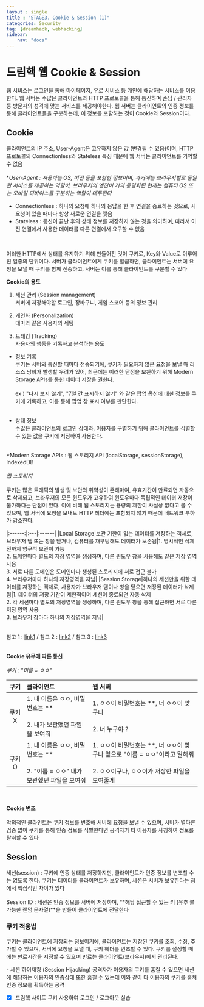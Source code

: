 ```yaml
---
layout : single
title : "STAGE3. Cookie & Session (1)"
categories: Security
tag: [dreamhack, webhacking]
sidebar:
    nav: "docs"
---
```

# 드림핵 웹 Cookie & Session
웹 서비스는 로그인을 통해 마이페이지, 유로 서비스 등 개인에 해당하는 서비스를 이용한다. 웹 서버는 수많은 클라이언트와 HTTP 프로토콜을 통해 통신하며 손님 / 관리자 등 방문자의 성격에 맞는 서비스를 제공해야한다.
웹 서버는 클라이언트의 인증 정보를 통해 클라이언트들을 구분하는데, 이 정보를 포함하는 것이 Cookie와 Session이다.

## Cookie
클라이언트의 IP 주소, User-Agent은 고유하지 않은 값 (변경될 수 있음)이며, HTTP 프로토콜의 Connectionless와 Stateless 특징 때문에 웹 서버는 클라이언트를 기억할 수 없음<br><br>
**User-Agent : 사용하는 OS, 버전 등을 포함한 정보이며, 과거에는 브라우저별로 동일한 서비스를 제공하는 역할이, 브라우저의 엔진이 거의 통일화된 현재는 컴퓨터 OS 또는 모바일 디바이스를 구분하는 역할이 대두된다*<br>
- Connectionless : 하나의 요청에 하나의 응답을 한 후 연결을 종료하는 것으로, 새 요청이 있을 때마다 항상 새로운 연결을 맺음
- Stateless : 통신이 끝난 후의 상태 정보를 저장하지 않는 것을 의미하며, 따라서 이전 연결에서 사용한 데이터를 다른 연결에서 요구할 수 없음
<br>

이러한 HTTP에서 상태를 유지하기 위해 만들어진 것이 쿠키로, Key와 Value로 이루어진 일종의 단위이다. 서버가 클라이언트에게 쿠키를 발급하면, 클라이언트는 서버에 요청을 보낼 때 쿠키를 함께 전송하고, 서버는 이를 통해 클라이언트를 구분할 수 있다

**Cookie의 용도**<br>
1. 세션 관리 (Session management)<br>
서버에 저장해야할 로그인, 장바구니, 게임 스코어 등의 정보 관리

2. 개인화 (Personalization)<br>
테마와 같은 사용자의 세팅

3. 트래킹 (Tracking)<br>
사용자의 행동을 기록하고 분석하는 용도

- 정보 기록<br>
쿠키는 서버와 통신할 때마다 전송되기에, 쿠키가 필요하지 않은 요청을 보낼 때 리소스 낭비가 발생할 우려가 있어, 최근에는 이러한 단점을 보완하기 위해 Modern Storage APIs를 통한 데이터 저장을 권한다.<br><br>
ex ) "다시 보지 않기", "7일 간 표시하지 않기" 와 같은 팝업 옵션에 대한 정보를 쿠키에 기록하고, 이를 통해 팝업 창 표시 여부를 판단한다. <br><br>

- 상태 정보 <br>
수많은 클라이언트의 로그인 상태와, 이용자를 구별하기 위해 클라이언트를 식별할 수 있는 값을 쿠키에 저장하여 사용한다.<br><br>

*Modern Storage APIs : 웹 스토리지 API (localStorage, sessionStorage), IndexedDB<br><br>
*웹 스토리지*<br><br>
쿠키는 많은 트래픽의 발생 및 보안의 취약성이 존해마여, 유효기간이 만료되면 자동으로 삭제되고, 브라우저의 모든 윈도우가 고유하여 윈도우마다 독립적인 데이터 저장이 불가하다는 단점이 있다. 이에 비해 웹 스토리지는 용량의 제한이 사실상 없다고 볼 수 있으며, 웹 서버에 요청을 보내도 HTTP 헤더에는 포함되지 않기 때문에 네트워크 부하가 감소한다.


|:------:|:---|:------|
|Local Storage|보관 기한이 없는 데이터를 저장하는 객체로, 브라우저 탭 또는 창을 닫거나, 컴퓨터를 재부팅해도 데이터가 보존됨|1. 명시적인 삭제 전까지 영구적 보관이 가능<br>2. 도메인마다 별도의 저장 영역을 생성하며, 다른 윈도우 창을 사용해도 같은 저장 영역 사용<br>3. 서로 다른 도메인은 도메인마다 생성된 스토리지에 서로 접근 불가<br>4. 브라우저마다 하나의 저장영역을 지님|
|Session Storage|하나의 세션만을 위한 데이터를 저장하는 객체로, 사용자가 브라우저 탬이나 창을 닫으면 저장된 데이터가 삭제됨|1. 데이터의 저장 기간이 제한적이며 세션이 종료되면 자동 삭제<br>2. 각 세션마다 별도의 저장영역을 생성하며, 다른 윈도우 창을 통해 접근하면 서로 다른 저장 영역 사용<br>3. 브라우저 창마다 하나의 저장영역을 지님|

<br>
참고 1 : <a href = "https://blog.naver.com/hj_kim97/222589502109">link1</a> / 
참고 2 : <a href = "https://blog.naver.com/phongdaegi/222093156060">link2</a> /
참고 3 : <a href = "https://blog.naver.com/crud0626/222580021128">link3</a>
<br><br>

**Cookie 유무에 따른 통신**<br><br>
*쿠키 : "이름 = ㅇㅇ"*

|쿠키|클라이언트|웹 서버|
|:------:|:---|:------|
|쿠키 X|1. 내 이름은 ㅇㅇ, 비밀번호는 **<br><br> 2. 내가 보관했던 파일을 보여줘 |1. ㅇㅇ이 비밀번호는 **, 너 ㅇㅇ이 맞구나<br><br>2. 너 누구야 ?|
|쿠키 O|1. 내 이름은 ㅇㅇ, 비밀번호는 **<br><br> 2. "이름 = ㅇㅇ" 내가 보관했던 파일을 보여줘 |1. ㅇㅇ이 비밀번호는 **, 너 ㅇㅇ이 맞구나 앞으로 "이름 = ㅇㅇ"이라고 말해줘<br><br>2. ㅇㅇ이구나, ㅇㅇ이가 저장한 파일을 보여줄게|

<br>

**Cookie 변조**<br><br>
악의적인 클라인트는 쿠키 정보를 변조해 서버에 요청을 보낼 수 있으며, 서버가 별다른 검증 없이 쿠키를 통해 인증 정보를 식별한다면 공격자가 타 이용자를 사칭하여 정보를 탈취할 수 있다

## Session
세션(session) : 쿠키에 인증 상태를 저장하지만, 클라이언트가 인증 정보를 변조할 수는 없도록 한다. 쿠키는 데이터를 클라이언트가 보유하며, 세션은 서버가 보유한다는 점에서 핵심적인 차이가 있다 <br><br>
Session ID : 세션은 인증 정보를 서버에 저장하며, **해당 접근할 수 있는 키 (유추 불가능한 랜덤 문자열)**을 만들어 클라이언트에 전달한다

### 쿠키 적용법
쿠키는 클라이언트에 저장되는 정보이기에, 클라이언트는 저장된 쿠키를 조회, 수정, 추가할 수 있으며, 서버에 요청을 보낼 때, 쿠키 헤더를 변조할 수 있다. 쿠키를 설정할 때에는 만료시간을 지정할 수 있으며 만료는 클라이언트(브라우저)에서 관리된다. <br>

\- 세션 하이재킹 (Session Hijacking)
공격자가 이용자의 쿠키를 훔칠 수 있으면 세션에 해당하는 이용자의 인증상태 또한 훔칠 수 있는데 이와 같이 타 이용자의 쿠키를 훔쳐 인증 정보를 획득하는 공격<br>

-  [x]  드림핵 사이트 쿠키 사용하여 로그인 / 로그아웃 실습
